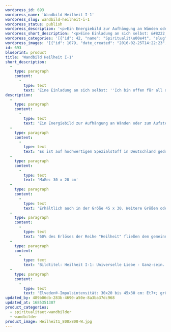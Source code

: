 ```yaml
---
wordpress_id: 693
wordpress_name: 'Wandbild Heilheit I-1'
wordpress_slug: wandbild-heilheit-i-1
wordpress_status: publish
wordpress_description: '<p>Ein Energiebild zur Aufhängung an Wänden oder zum Aufstellen im Raum mit dem aktivierbaren feinstofflichen Informationsfeld: Heilheit - Universelle Liebe - Ganz-sein - Integration: Ein Zustand innerer Heilheit, der sich ausbreiten kann im eigenen System. Eine Einladung an sich selbst aussprechen, sich ganz einzufinden in sich selbst. Offen zu sein in Bezug zu allem, was die eigene Identität in ihrer Wahrhaftigkeit, auch im Sinne einer Authentizität, ausmacht. Wie jedes andere Bild aus der Reihe ''Heilheit I'' repräsentiert auch dieses die stimmige Erfahrung, eingebunden zu sein in das, was wir "universelle Liebe" nennen. Sie repräsentieren besonders "reine" und "komplexe Felder sämtlicher Elveden Energiebilder.</p><p>Es ist auf hochwertigem Spezialstoff in Deutschland gedruckt und sorgfältig in Handarbeit auf Holzkeilrahmen aufgezogen. Laut Herstellerangaben ist der farbintensive Druck 70 Jahre lichtecht, waschbar und in einem umweltorientierten Verfahren hergestellt. Der Oberstoff ist mit einer Spezialbeschichtung unterfüttert, so dass, bei Aufhängung an der Wand, der rückseitige Holzrahmen auch bei hellen Farben unsichtbar ist. (In der Onlineansicht ist unser Bild mit einem Wasserzeichen geschützt. Wir bitten um Ihr Verständnis. Im Original ist der Schriftzung „Energiebild Elveden Verlag“ entfernt.)</p><p>Maße: 30 x 20 cm</p><p>Erhältlich auch in der Größe 45 x 30. Weitere Größen oder andere Seitenverhältnisse, sind bis 200 cm individuell für Sie innerhalb weniger Tage herstellbar. Bitte kontaktieren Sie uns hierfür unter <a href="mailto:info@elvedenverlag.de">info@elvedenverlag.de</a>.</p><p>60% des Erlöses der Reihe "Heilheit" fließen dem <a href="http://www.elveden.de/foerderverein/">gemeinnützigen Elveden Förderverein e.V</a>. zu.</p><p>Bildtitel: Heilheit I-1: Universelle Liebe - Ganz-sein. Reihe: Heilheit</p><p>Elveden®-Impulsintensität: 30x20 bis 45x30 cm: Et7+; größere Formate: Et6+</p><p><a href="https://my.feenbaum.de/anwendung-energie-wandbilder/">Anwendungshinweise</a>      <a href="https://my.feenbaum.de/produktinformation-wandbilder/">Produktinformationen</a></p>'
wordpress_short_description: '<p>Eine Einladung an sich selbst: &#8222;Ich bin offen für all das, was ich in meiner Ganzheit warhhaftig bin&#8220;</p>'
wordpress_categories: '[{"id": 42, "name": "Spiritualit\u00e4t", "slug": "spiritualitaet-wandbilder"}, {"id": 24, "name": "Wandbilder", "slug": "wandbilder"}]'
wordpress_images: '[{"id": 1079, "date_created": "2016-02-25T14:22:23", "date_created_gmt": "2016-02-25T12:22:23", "date_modified": "2016-02-25T14:22:23", "date_modified_gmt": "2016-02-25T12:22:23", "src": "https://my.feenbaum.de/wp-content/uploads/2016/02/Heilheit1_800x800-W.jpg", "name": "Heilheit1_800x800-W", "alt": ""}]'
id: 693
blueprint: product
title: 'Wandbild Heilheit I-1'
short_description:
  -
    type: paragraph
    content:
      -
        type: text
        text: 'Eine Einladung an sich selbst: ''Ich bin offen für all das, was ich in meiner Ganzheit warhhaftig bin'''
description:
  -
    type: paragraph
    content:
      -
        type: text
        text: 'Ein Energiebild zur Aufhängung an Wänden oder zum Aufstellen im Raum mit dem aktivierbaren feinstofflichen Informationsfeld: Heilheit - Universelle Liebe - Ganz-sein - Integration: Ein Zustand innerer Heilheit, der sich ausbreiten kann im eigenen System. Eine Einladung an sich selbst aussprechen, sich ganz einzufinden in sich selbst. Offen zu sein in Bezug zu allem, was die eigene Identität in ihrer Wahrhaftigkeit, auch im Sinne einer Authentizität, ausmacht. Wie jedes andere Bild aus der Reihe ''Heilheit I'' repräsentiert auch dieses die stimmige Erfahrung, eingebunden zu sein in das, was wir "universelle Liebe" nennen. Sie repräsentieren besonders "reine" und "komplexe Felder sämtlicher Elveden Energiebilder.'
  -
    type: paragraph
    content:
      -
        type: text
        text: 'Es ist auf hochwertigem Spezialstoff in Deutschland gedruckt und sorgfältig in Handarbeit auf Holzkeilrahmen aufgezogen. Laut Herstellerangaben ist der farbintensive Druck 70 Jahre lichtecht, waschbar und in einem umweltorientierten Verfahren hergestellt. Der Oberstoff ist mit einer Spezialbeschichtung unterfüttert, so dass, bei Aufhängung an der Wand, der rückseitige Holzrahmen auch bei hellen Farben unsichtbar ist. (In der Onlineansicht ist unser Bild mit einem Wasserzeichen geschützt. Wir bitten um Ihr Verständnis. Im Original ist der Schriftzung „Energiebild Elveden Verlag“ entfernt.)'
  -
    type: paragraph
    content:
      -
        type: text
        text: 'Maße: 30 x 20 cm'
  -
    type: paragraph
    content:
      -
        type: text
        text: 'Erhältlich auch in der Größe 45 x 30. Weitere Größen oder andere Seitenverhältnisse, sind bis 200 cm individuell für Sie innerhalb weniger Tage herstellbar. Bitte kontaktieren Sie uns hierfür unter info@elvedenverlag.de.'
  -
    type: paragraph
    content:
      -
        type: text
        text: '60% des Erlöses der Reihe "Heilheit" fließen dem gemeinnützigen Elveden Förderverein e.V. zu.'
  -
    type: paragraph
    content:
      -
        type: text
        text: 'Bildtitel: Heilheit I-1: Universelle Liebe - Ganz-sein. Reihe: Heilheit'
  -
    type: paragraph
    content:
      -
        type: text
        text: 'Elveden®-Impulsintensität: 30x20 bis 45x30 cm: Et7+; größere Formate: Et6+'
updated_by: 489b06db-283b-4690-a50e-8a3ba37dc968
updated_at: 1685351307
product_categories:
  - spiritualitaet-wandbilder
  - wandbilder
product_image: Heilheit1_800x800-W.jpg
---
```

